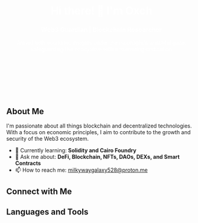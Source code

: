 <div style="background-image: url(https://imgs.search.brave.com/vogsNCAuAd2E6bDcHs5SiSELZQoyTPFVlR5mRR64QEw/rs:fit:860:0:0/g:ce/aHR0cHM6Ly9jZG4u/d2FsbHBhcGVyc2Fm/YXJpLmNvbS83MS80/MS9SNXpUdkEuanBn); background-size: cover; padding: 100px 0; text-align: center; color: white;">
    <h1>Hi there! 👋 I'm Oxch</h1>
    <h3>Web3 Guardian | Blockchain Researcher</h3>
    <p>Armed with economic insights under the moonlight's watchful gaze,<br> safeguarding the ecosystem with unwavering dedication</p>
</div>

## About Me

I'm passionate about all things blockchain and decentralized technologies. With a focus on economic principles, I aim to contribute to the growth and security of the Web3 ecosystem.

- 🌱 Currently learning: **Solidity and Cairo Foundry**
- 💬 Ask me about: **DeFi, Blockchain, NFTs, DAOs, DEXs, and Smart Contracts**
- 📫 How to reach me: [milkywaygalaxy528@proton.me](mailto:milkywaygalaxy528@proton.me)

## Connect with Me

<!-- Add your social media links here -->

## Languages and Tools

<!-- Your icons for languages and tools -->

<!-- You can add more information about your projects, achievements, or anything else you'd like to showcase -->
